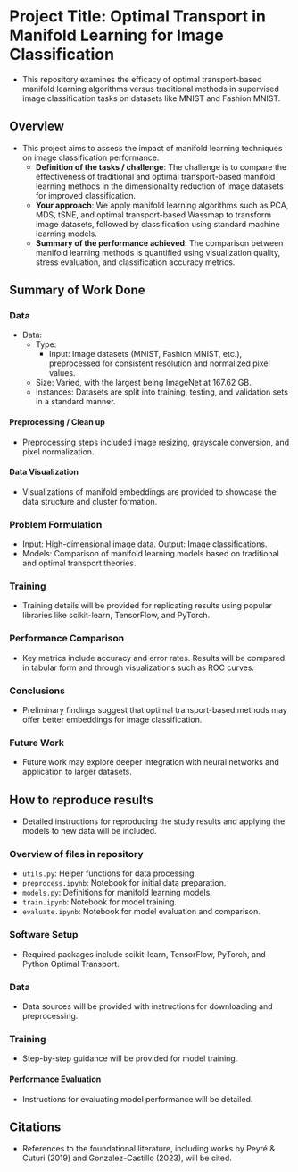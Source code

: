 # Project Title: Optimal Transport in Manifold Learning for Image Classification

* This repository examines the efficacy of optimal transport-based manifold learning algorithms versus traditional methods in supervised image classification tasks on datasets like MNIST and Fashion MNIST.

## Overview

* This project aims to assess the impact of manifold learning techniques on image classification performance.
  * **Definition of the tasks / challenge**: The challenge is to compare the effectiveness of traditional and optimal transport-based manifold learning methods in the dimensionality reduction of image datasets for improved classification.
  * **Your approach**: We apply manifold learning algorithms such as PCA, MDS, tSNE, and optimal transport-based Wassmap to transform image datasets, followed by classification using standard machine learning models.
  * **Summary of the performance achieved**: The comparison between manifold learning methods is quantified using visualization quality, stress evaluation, and classification accuracy metrics.

## Summary of Work Done

### Data

* Data:
  * Type:
    * Input: Image datasets (MNIST, Fashion MNIST, etc.), preprocessed for consistent resolution and normalized pixel values.
  * Size: Varied, with the largest being ImageNet at 167.62 GB.
  * Instances: Datasets are split into training, testing, and validation sets in a standard manner.

#### Preprocessing / Clean up

* Preprocessing steps included image resizing, grayscale conversion, and pixel normalization.

#### Data Visualization

* Visualizations of manifold embeddings are provided to showcase the data structure and cluster formation.

### Problem Formulation

* Input: High-dimensional image data. Output: Image classifications.
* Models: Comparison of manifold learning models based on traditional and optimal transport theories.

### Training

* Training details will be provided for replicating results using popular libraries like scikit-learn, TensorFlow, and PyTorch.

### Performance Comparison

* Key metrics include accuracy and error rates. Results will be compared in tabular form and through visualizations such as ROC curves.

### Conclusions

* Preliminary findings suggest that optimal transport-based methods may offer better embeddings for image classification.

### Future Work

* Future work may explore deeper integration with neural networks and application to larger datasets.

## How to reproduce results

* Detailed instructions for reproducing the study results and applying the models to new data will be included.

### Overview of files in repository

* `utils.py`: Helper functions for data processing.
* `preprocess.ipynb`: Notebook for initial data preparation.
* `models.py`: Definitions for manifold learning models.
* `train.ipynb`: Notebook for model training.
* `evaluate.ipynb`: Notebook for model evaluation and comparison.

### Software Setup

* Required packages include scikit-learn, TensorFlow, PyTorch, and Python Optimal Transport.

### Data

* Data sources will be provided with instructions for downloading and preprocessing.

### Training

* Step-by-step guidance will be provided for model training.

#### Performance Evaluation

* Instructions for evaluating model performance will be detailed.

## Citations

* References to the foundational literature, including works by Peyré & Cuturi (2019) and Gonzalez-Castillo (2023), will be cited.
